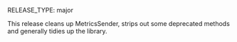 RELEASE_TYPE: major

This release cleans up MetricsSender, strips out some deprecated methods and generally tidies up the library.